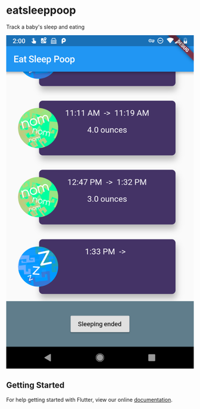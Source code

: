 # eatsleeppoop

Track a baby&#x27;s sleep and eating


![screenshot](https://raw.githubusercontent.com/Nomadjackalope/eatsleeppoop/master/screenshot.jpg)
## Getting Started

For help getting started with Flutter, view our online
[documentation](https://flutter.io/).
